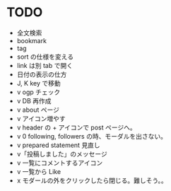 # TODO

- 全文検索
- bookmark
- tag
- sort の仕様を変える
- link は別 tab で開く
- 日付の表示の仕方
- J, K key で移動
- v ogp チェック
- v DB 再作成
- v about ページ
- v アイコン増やす
- v header の + アイコンで post ページへ。
- v 0 following, followers の時、モーダルを出さない。
- v prepared statement 見直し
- v「投稿しました」のメッセージ
- v 一覧にコメントするアイコン
- v 一覧から Like
- x モダールの外をクリックしたら閉じる。難しそう。。
